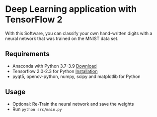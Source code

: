 # Deep Learning application with TensorFlow 2

With this Software, you can classify your own hand-written digits with a neural network that was trained on the MNIST data set.

## Requirements

- Anaconda with Python 3.7-3.9 [Download](https://www.anaconda.com/download/)
- Tensorflow 2.0-2.3 for Python [Installation](https://www.tensorflow.org/install/)
- pyqt5, opencv-python, numpy, scipy and matplotlib for Python

## Usage

- Optional: Re-Train the neural network and save the weights
- Run `python src/main.py`
